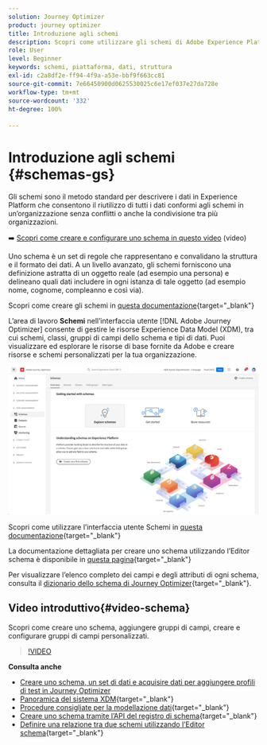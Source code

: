 ```yaml
---
solution: Journey Optimizer
product: journey optimizer
title: Introduzione agli schemi
description: Scopri come utilizzare gli schemi di Adobe Experience Platform in Adobe Journey Optimizer
role: User
level: Beginner
keywords: schemi, piattaforma, dati, struttura
exl-id: c2a8df2e-ff94-4f9a-a53e-bbf9f663cc81
source-git-commit: 7e66450900d0625530025c6e17ef037e27da728e
workflow-type: tm+mt
source-wordcount: '332'
ht-degree: 100%

---
```


# Introduzione agli schemi {#schemas-gs}

Gli schemi sono il metodo standard per descrivere i dati in Experience Platform che consentono il riutilizzo di tutti i dati conformi agli schemi in un’organizzazione senza conflitti o anche la condivisione tra più organizzazioni.

➡️ [Scopri come creare e configurare uno schema in questo video](#video-schema) (video)

Uno schema è un set di regole che rappresentano e convalidano la struttura e il formato dei dati. A un livello avanzato, gli schemi forniscono una definizione astratta di un oggetto reale (ad esempio una persona) e delineano quali dati includere in ogni istanza di tale oggetto (ad esempio nome, cognome, compleanno e così via).

Scopri come creare gli schemi in [questa documentazione](https://experienceleague.adobe.com/docs/experience-platform/xdm/schema/composition.html?lang=it){target="_blank"}

L’area di lavoro **Schemi** nell’interfaccia utente [!DNL Adobe Journey Optimizer] consente di gestire le risorse Experience Data Model (XDM), tra cui schemi, classi, gruppi di campi dello schema e tipi di dati. Puoi visualizzare ed esplorare le risorse di base fornite da Adobe e creare risorse e schemi personalizzati per la tua organizzazione.

![](assets/schemas-home.png)

Scopri come utilizzare l’interfaccia utente Schemi in [questa documentazione](https://experienceleague.adobe.com/docs/experience-platform/xdm/ui/overview.html?lang=it){target="_blank"}

La documentazione dettagliata per creare uno schema utilizzando l’Editor schema è disponibile in [questa pagina](https://experienceleague.adobe.com/docs/experience-platform/xdm/tutorials/create-schema-ui.html?lang=it){target="_blank"}

Per visualizzare l’elenco completo dei campi e degli attributi di ogni schema, consulta il [dizionario dello schema di Journey Optimizer](https://experienceleague.adobe.com/tools/ajo-schemas/schema-dictionary.html?lang=it){target="_blank"}.


## Video introduttivo{#video-schema}

Scopri come creare uno schema, aggiungere gruppi di campi, creare e configurare gruppi di campi personalizzati.

>[!VIDEO](https://video.tv.adobe.com/v/334461?quality=12)

**Consulta anche**

* [Creare uno schema, un set di dati e acquisire dati per aggiungere profili di test in Journey Optimizer](../audience/creating-test-profiles.md)
* [Panoramica del sistema XDM](https://experienceleague.adobe.com/docs/experience-platform/xdm/home.html?lang=it){target="_blank"}
* [Procedure consigliate per la modellazione dati](https://experienceleague.adobe.com/docs/experience-platform/xdm/schema/best-practices.html?lang=it){target="_blank"}
* [Creare uno schema tramite l’API del registro di schema](https://experienceleague.adobe.com/docs/experience-platform/xdm/tutorials/create-schema-api.html?lang=it){target="_blank"}
* [Definire una relazione tra due schemi utilizzando l’Editor schema](https://experienceleague.adobe.com/docs/experience-platform/xdm/tutorials/relationship-ui.html?lang=it){target="_blank"}

